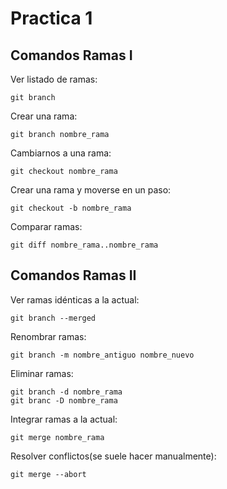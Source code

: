 # Practica 1  

## Comandos Ramas I  


Ver listado de ramas:  

`git branch`  

Crear una rama:  

`git branch nombre_rama`  

Cambiarnos a una rama:  

`git checkout nombre_rama`  

Crear una rama y moverse en un paso:  

`git checkout -b nombre_rama`  

Comparar ramas:  

`git diff nombre_rama..nombre_rama`  



## Comandos Ramas II  


Ver ramas idénticas a la actual:  

`git branch --merged`  

Renombrar ramas:  

`git branch -m nombre_antiguo nombre_nuevo`  

Eliminar ramas:  
~~~  
git branch -d nombre_rama
git branc -D nombre_rama  
~~~  

Integrar ramas a la actual:  

`git merge nombre_rama`  

Resolver conflictos(se suele hacer manualmente):  
  
`git merge --abort`
